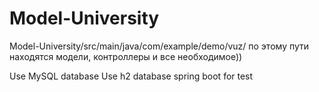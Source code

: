 # Model-University
Model-University/src/main/java/com/example/demo/vuz/ по этому пути находятся модели, контроллеры и все необходимое))
 
Use MySQL database
Use h2 database spring boot for test


